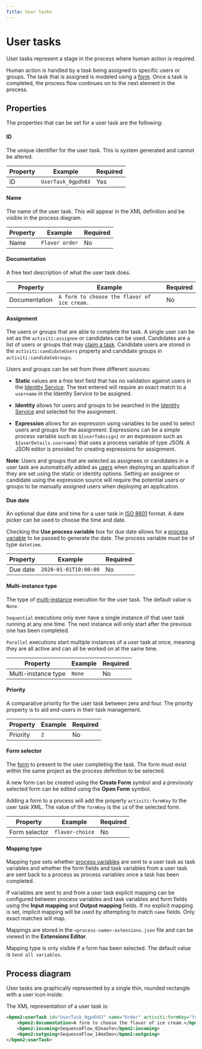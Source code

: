 ```yaml
---
Title: User tasks
---
```


# User tasks
User tasks represent a stage in the process where human action is required.

Human action is handled by a task being assigned to specific users or groups. The task that is assigned is modeled using a [form](../../forms/README.md). Once a task is completed, the process flow continues on to the next element in the process. 


## Properties
The properties that can be set for a user task are the following: 

#### ID
The unique identifier for the user task. This is system generated and cannot be altered.

| Property | Example | Required | 
| -------- | ------- | -------- | 
| ID | `UserTask_0gpdh83` | Yes |

#### Name
The name of the user task. This will appear in the XML definition and be visible in the process diagram. 

| Property | Example | Required | 
| -------- | ------- | -------- | 
| Name | `Flavor order` | No |

#### Documentation
A free text description of what the user task does.

| Property | Example | Required | 
| -------- | ------- | -------- | 
| Documentation | `A form to choose the flavor of ice cream.`  | No |

#### Assignment
The users or groups that are able to complete the task. A single user can be set as the `activiti:assignee` or candidates can be used. Candidates are a list of users or groups that may [claim a task](../../../workspace/tasks.md#claiming-a-task). Candidate users are stored in the `activiti:candidateUsers` property and candidate groups in `activiti:candidateGroups`.

Users and groups can be set from three different sources: 

* **Static** values are a free text field that has no validation against users in the [Identity Service](../../../administrator/identity/service.md). The text entered will require an exact match to a `username` in the Identity Service to be assigned.   

* **Identity** allows for users and groups to be searched in the [Identity Service](../../../administrator/identity/service.md) and selected for the assignment.

* **Expression** allows for an expression using variables to be used to select users and groups for the assignment. Expressions can be a simple process variable such as `${userToAssign}` or an expression such as `${userDetails.username}` that uses a process variable of type JSON. A JSON editor is provided for creating expressions for assignment.

**Note**: Users and groups that are selected as assignees or candidates in a user task are automatically added as [users](../../../administrator/identity/README.md#permissions) when deploying an application if they are set using the static or identity options. Setting an assignee or candidate using the expression source will require the potential users or groups to be manually assigned users when deploying an application. 

#### Due date 
An optional due date and time for a user task in [ISO 8601](https://en.wikipedia.org/wiki/ISO_8601) format. A date picker can be used to choose the time and date.

Checking the **Use process variable** box for due date allows for a [process variable](../variables.md) to be passed to generate the date. The process variable must be of type `datetime`. 

| Property | Example | Required | 
| -------- | ------- | -------- | 
| Due date | `2020-01-01T10:00:00`  | No |

#### Multi-instance type
The type of [multi-instance](../bpmn/multi.md) execution for the user task. The default value is `None`. 

`Sequential` executions only ever have a single instance of that user task running at any one time. The next instance will only start after the previous one has been completed. 

`Parallel` executions start multiple instances of a user task at once, meaning they are all active and can all be worked on at the same time. 

| Property | Example | Required | 
| -------- | ------- | -------- | 
| Multi-instance type | `None`  | No |

#### Priority
A comparative priority for the user task between zero and four. The priority property is to aid end-users in their task management.  

| Property | Example | Required | 
| -------- | ------- | -------- | 
| Priority | `2`  | No |

#### Form selector
The [form](../../forms/README.md) to present to the user completing the task. The form must exist within the same project as the process definition to be selected. 

A new form can be created using the **Create Form** symbol and a previously selected form can be edited using the **Open Form** symbol. 

Adding a form to a process will add the property `activiti:formKey` to the user task XML. The value of the `formKey` is the `id` of the selected form. 

| Property | Example | Required | 
| -------- | ------- | -------- | 
| Form selector | `flavor-choice`  | No |

#### Mapping type
Mapping type sets whether [process variables](../variables.md) are sent to a user task as task variables and whether the form fields and task variables from a user task are sent back to a process as process variables once a task has been completed. 

If variables are sent to and from a user task explicit mapping can be configured between process variables and task variables and form fields using the **Input mapping** and **Output mapping** fields. If no explicit mapping is set, implicit mapping will be used by attempting to match `name` fields. Only exact matches will map. 

Mappings are stored in the `<process-name>-extensions.json` file and can be viewed in the **Extensions Editor**. 

Mapping type is only visible if a form has been selected. The default value is `Send all variables`. 

## Process diagram
User tasks are graphically represented by a single thin, rounded rectangle with a user icon inside. 

The XML representation of a user task is: 

```xml
<bpmn2:userTask id="UserTask_0gpdh83" name="Order" activiti:formKey="form-38098a3e-bff1-46cb-ba0f-0c94fdb287ed" activiti:assignee="hruser" activiti:dueDate="2020-01-01T01:00:00+aa" activiti:priority="2">
	<bpmn2:documentation>A form to choose the flavor of ice cream.</bpmn2:documentation>
	<bpmn2:incoming>SequenceFlow_02eaofe</bpmn2:incoming>
	<bpmn2:outgoing>SequenceFlow_14ma5mo</bpmn2:outgoing>
</bpmn2:userTask>
```